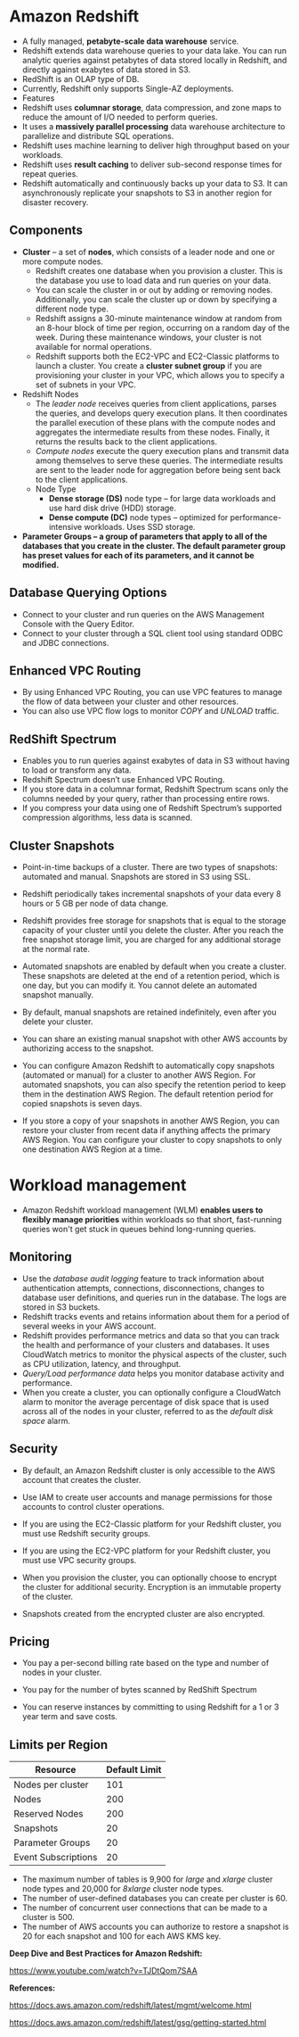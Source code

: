 # Amazon Redshift 

- A fully managed, **petabyte-scale data warehouse** service.
- Redshift extends data warehouse queries to your data lake. You can run analytic queries against petabytes of data stored locally in Redshift, and directly against exabytes of data stored in S3.
- RedShift is an OLAP type of DB.
- Currently, Redshift only supports Single-AZ deployments.
-  Features
  - Redshift uses **columnar storage**, data compression, and zone maps to reduce the amount of I/O needed to perform queries.
  - It uses a **massively parallel processing** data warehouse architecture to parallelize and distribute SQL operations.
  - Redshift uses machine learning to deliver high throughput based on your workloads.
  - Redshift uses **result caching** to deliver sub-second response times for repeat queries.
  - Redshift automatically and continuously backs up your data to S3. It can asynchronously replicate your snapshots to S3 in another region for disaster recovery.

## Components

- **Cluster** – a set of **nodes**, which consists of a leader node and one or more compute nodes.
  - Redshift creates one database when you provision a cluster. This is the database you use to load data and run queries on your data.
  - You can scale the cluster in or out by adding or removing nodes. Additionally, you can scale the cluster up or down by specifying a different node type.
  - Redshift assigns a 30-minute maintenance window at random from an 8-hour block of time per region, occurring on a random day of the week. During these maintenance windows, your cluster is not available for normal operations.
  - Redshift supports both the EC2-VPC and EC2-Classic platforms to launch a cluster. You create a **cluster subnet group** if you are provisioning your cluster in your VPC, which allows you to specify a set of subnets in your VPC.
- Redshift Nodes
  - The *leader node* receives queries from client applications, parses the queries, and develops query execution plans. It then coordinates the parallel execution of these plans with the compute nodes and aggregates the intermediate results from these nodes. Finally, it returns the results back to the client applications.
  - *Compute nodes* execute the query execution plans and transmit data among themselves to serve these queries. The intermediate results are sent to the leader node for aggregation before being sent back to the client applications.
  - Node Type
    - **Dense storage (DS)** node type – for large data workloads and use hard disk drive (HDD) storage.
    - **Dense compute (DC)** node types – optimized for performance-intensive workloads. Uses SSD storage.
- **Parameter Groups – a group of parameters that apply to all of the databases that you create in the cluster. The default parameter group has preset values for each of its parameters, and it cannot be modified.**

## Database Querying Options

- Connect to your cluster and run queries on the AWS Management Console with the Query Editor.
- Connect to your cluster through a SQL client tool using standard ODBC and JDBC connections.

## Enhanced VPC Routing

- By using Enhanced VPC Routing, you can use VPC features to manage the flow of data between your cluster and other resources.
- You can also use VPC flow logs to monitor *COPY* and *UNLOAD* traffic.

## RedShift Spectrum

- Enables you to run queries against exabytes of data in S3 without having to load or transform any data.
- Redshift Spectrum doesn’t use Enhanced VPC Routing.
- If you store data in a columnar format, Redshift Spectrum scans only the columns needed by your query, rather than processing entire rows.
- If you compress your data using one of Redshift Spectrum’s supported compression algorithms, less data is scanned.

## Cluster Snapshots

- Point-in-time backups of a cluster. There are two types of snapshots: automated and manual. Snapshots are stored in S3 using SSL.

- Redshift periodically takes incremental snapshots of your data every 8 hours or 5 GB per node of data change.

- Redshift provides free storage for snapshots that is equal to the storage capacity of your cluster until you delete the cluster. After you reach the free snapshot storage limit, you are charged for any additional storage at the normal rate.

- Automated snapshots are enabled by default when you create a cluster. These snapshots are deleted at the end of a retention period, which is one day, but you can modify it. You cannot delete an automated snapshot manually.

- By default, manual snapshots are retained indefinitely, even after you delete your cluster.

- You can share an existing manual snapshot with other AWS accounts by authorizing access to the snapshot.

- You can configure Amazon Redshift to automatically copy snapshots (automated or manual) for a cluster to another AWS Region. For automated snapshots, you can also specify the retention period to keep them in the destination AWS Region. The default retention period for copied snapshots is seven days. 

- If you store a copy of your snapshots in another AWS Region, you can restore your cluster from recent data if anything affects the primary AWS Region. You can configure your cluster to copy snapshots to only one destination AWS Region at a time.




# Workload management

* Amazon Redshift workload management (WLM) **enables users to flexibly manage priorities** within workloads so that short, fast-running queries won't get stuck in queues behind long-running queries.

## Monitoring

- Use the *database audit logging* feature to track information about authentication attempts, connections, disconnections, changes to database user definitions, and queries run in the database. The logs are stored in S3 buckets.
- Redshift tracks events and retains information about them for a period of several weeks in your AWS account.
- Redshift provides performance metrics and data so that you can track the health and performance of your clusters and databases. It uses CloudWatch metrics to monitor the physical aspects of the cluster, such as CPU utilization, latency, and throughput.
- *Query/Load performance data* helps you monitor database activity and performance.
- When you create a cluster, you can optionally configure a CloudWatch alarm to monitor the average percentage of disk space that is used across all of the nodes in your cluster, referred to as the *default disk space* alarm.

## Security

- By default, an Amazon Redshift cluster is only accessible to the AWS account that creates the cluster.

- Use IAM to create user accounts and manage permissions for those accounts to control cluster operations.

- If you are using the EC2-Classic platform for your Redshift cluster, you must use Redshift security groups.

- If you are using the EC2-VPC platform for your Redshift cluster, you must use VPC security groups.

- When you provision the cluster, you can optionally choose to encrypt the cluster for additional security. Encryption is an immutable property of the cluster.

- Snapshots created from the encrypted cluster are also encrypted.

  

## Pricing

- You pay a per-second billing rate based on the type and number of nodes in your cluster.

- You pay for the number of bytes scanned by RedShift Spectrum

- You can reserve instances by committing to using Redshift for a 1 or 3 year term and save costs.

  

## Limits per Region

| **Resource**        | **Default Limit** |
| ------------------- | ----------------- |
| Nodes per cluster   | 101               |
| Nodes               | 200               |
| Reserved Nodes      | 200               |
| Snapshots           | 20                |
| Parameter Groups    | 20                |
| Event Subscriptions | 20                |

- The maximum number of tables is 9,900 for *large* and *xlarge* cluster node types and 20,000 for *8xlarge* cluster node types.
- The number of user-defined databases you can create per cluster is 60.
- The number of concurrent user connections that can be made to a cluster is 500.
- The number of AWS accounts you can authorize to restore a snapshot is 20 for each snapshot and 100 for each AWS KMS key.



**Deep Dive and Best Practices for Amazon Redshift:**

https://www.youtube.com/watch?v=TJDtQom7SAA

 

**References:** 

https://docs.aws.amazon.com/redshift/latest/mgmt/welcome.html

https://docs.aws.amazon.com/redshift/latest/gsg/getting-started.html

